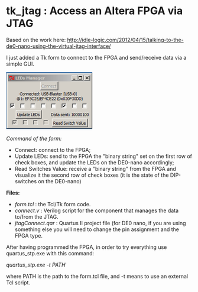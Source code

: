 tk_jtag : Access an Altera FPGA via JTAG
=======

Based on the work here: http://idle-logic.com/2012/04/15/talking-to-the-de0-nano-using-the-virtual-jtag-interface/

I just added a Tk form to connect to the FPGA and send/receive data via a simple GUI.

![Alt text](/screenshot.png?raw=true "Form Screenshot")

*Command of the form:*

- Connect: connect to the FPGA;
- Update LEDs: send to the FPGA the "binary string" set on the first row of check boxes, and update the LEDs on the DE0-nano accordingly;
- Read Switches Value: receive a "binary string" from the FPGA and visualize it the second row of check boxes (it is the state of the DIP-switches on the DE0-nano)

**Files:**

- *form.tcl* : the Tcl/Tk form code.
- *connect.v* : Verilog script for the component that manages the data to/from the JTAG.
- *jtagConnect.qar* : Quartus II project file (for DE0 nano, if you are using something else you will need to change the pin assignment and the FPGA type.

After having programmed the FPGA, in order to try everything use quartus_stp.exe with this command:

*quartus_stp.exe -t PATH*

where PATH is the path to the form.tcl file, and -t means to use an external Tcl script.
